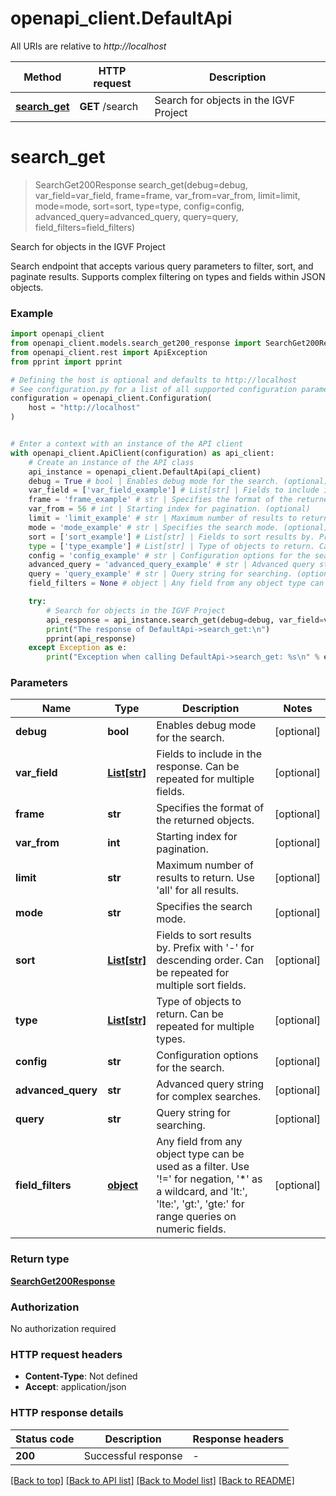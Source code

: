 # openapi_client.DefaultApi

All URIs are relative to *http://localhost*

Method | HTTP request | Description
------------- | ------------- | -------------
[**search_get**](DefaultApi.md#search_get) | **GET** /search | Search for objects in the IGVF Project


# **search_get**
> SearchGet200Response search_get(debug=debug, var_field=var_field, frame=frame, var_from=var_from, limit=limit, mode=mode, sort=sort, type=type, config=config, advanced_query=advanced_query, query=query, field_filters=field_filters)

Search for objects in the IGVF Project

Search endpoint that accepts various query parameters to filter, sort, and paginate results. Supports complex filtering on types and fields within JSON objects.

### Example


```python
import openapi_client
from openapi_client.models.search_get200_response import SearchGet200Response
from openapi_client.rest import ApiException
from pprint import pprint

# Defining the host is optional and defaults to http://localhost
# See configuration.py for a list of all supported configuration parameters.
configuration = openapi_client.Configuration(
    host = "http://localhost"
)


# Enter a context with an instance of the API client
with openapi_client.ApiClient(configuration) as api_client:
    # Create an instance of the API class
    api_instance = openapi_client.DefaultApi(api_client)
    debug = True # bool | Enables debug mode for the search. (optional)
    var_field = ['var_field_example'] # List[str] | Fields to include in the response. Can be repeated for multiple fields. (optional)
    frame = 'frame_example' # str | Specifies the format of the returned objects. (optional)
    var_from = 56 # int | Starting index for pagination. (optional)
    limit = 'limit_example' # str | Maximum number of results to return. Use 'all' for all results. (optional)
    mode = 'mode_example' # str | Specifies the search mode. (optional)
    sort = ['sort_example'] # List[str] | Fields to sort results by. Prefix with '-' for descending order. Can be repeated for multiple sort fields. (optional)
    type = ['type_example'] # List[str] | Type of objects to return. Can be repeated for multiple types. (optional)
    config = 'config_example' # str | Configuration options for the search. (optional)
    advanced_query = 'advanced_query_example' # str | Advanced query string for complex searches. (optional)
    query = 'query_example' # str | Query string for searching. (optional)
    field_filters = None # object | Any field from any object type can be used as a filter. Use '!=' for negation, '*' as a wildcard, and 'lt:', 'lte:', 'gt:', 'gte:' for range queries on numeric fields. (optional)

    try:
        # Search for objects in the IGVF Project
        api_response = api_instance.search_get(debug=debug, var_field=var_field, frame=frame, var_from=var_from, limit=limit, mode=mode, sort=sort, type=type, config=config, advanced_query=advanced_query, query=query, field_filters=field_filters)
        print("The response of DefaultApi->search_get:\n")
        pprint(api_response)
    except Exception as e:
        print("Exception when calling DefaultApi->search_get: %s\n" % e)
```



### Parameters


Name | Type | Description  | Notes
------------- | ------------- | ------------- | -------------
 **debug** | **bool**| Enables debug mode for the search. | [optional] 
 **var_field** | [**List[str]**](str.md)| Fields to include in the response. Can be repeated for multiple fields. | [optional] 
 **frame** | **str**| Specifies the format of the returned objects. | [optional] 
 **var_from** | **int**| Starting index for pagination. | [optional] 
 **limit** | **str**| Maximum number of results to return. Use &#39;all&#39; for all results. | [optional] 
 **mode** | **str**| Specifies the search mode. | [optional] 
 **sort** | [**List[str]**](str.md)| Fields to sort results by. Prefix with &#39;-&#39; for descending order. Can be repeated for multiple sort fields. | [optional] 
 **type** | [**List[str]**](str.md)| Type of objects to return. Can be repeated for multiple types. | [optional] 
 **config** | **str**| Configuration options for the search. | [optional] 
 **advanced_query** | **str**| Advanced query string for complex searches. | [optional] 
 **query** | **str**| Query string for searching. | [optional] 
 **field_filters** | [**object**](.md)| Any field from any object type can be used as a filter. Use &#39;!&#x3D;&#39; for negation, &#39;*&#39; as a wildcard, and &#39;lt:&#39;, &#39;lte:&#39;, &#39;gt:&#39;, &#39;gte:&#39; for range queries on numeric fields. | [optional] 

### Return type

[**SearchGet200Response**](SearchGet200Response.md)

### Authorization

No authorization required

### HTTP request headers

 - **Content-Type**: Not defined
 - **Accept**: application/json

### HTTP response details

| Status code | Description | Response headers |
|-------------|-------------|------------------|
**200** | Successful response |  -  |

[[Back to top]](#) [[Back to API list]](../README.md#documentation-for-api-endpoints) [[Back to Model list]](../README.md#documentation-for-models) [[Back to README]](../README.md)

